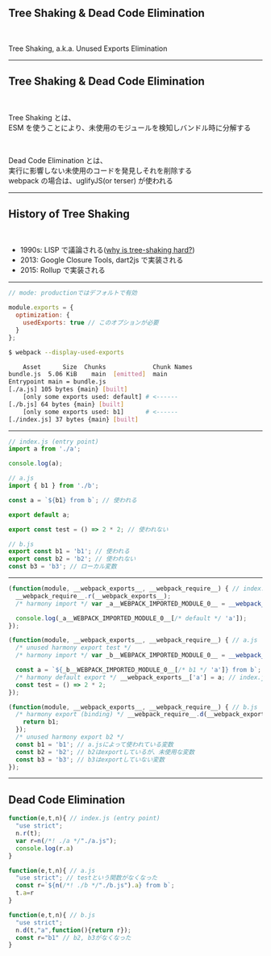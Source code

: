 <!-- sectionTitle: Feature: Tree Shaking & Dead Code Elimination -->

## Tree Shaking & Dead Code Elimination

<br />

Tree Shaking, a.k.a. Unused Exports Elimination

---

<!-- note
つい先日でたv4.26.0でuglify-esからterserへ移行されました
まだ、terserも不安定なので注意してください。

なので、tree shakingはあくまでコードを分解するのであって、実際にコードを消すのはminifyツールが行います。
-->

## Tree Shaking & Dead Code Elimination

<br />

Tree Shaking とは、  
ESM を使うことにより、未使用のモジュールを検知しバンドル時に分解する

<br />

Dead Code Elimination とは、  
実行に影響しない未使用のコードを発見しそれを削除する  
webpack の場合は、uglifyJS(or terser) が使われる

---

<!-- note
tree shakingの歴史は意外と古く、1995年にはlispのgoogle groupsで議論がされています
多くの人がtree shakingという単語を知ったのは、おそらく2015年のrich harrisがrollupで実装したときだと思います。
-->

## History of Tree Shaking

<br />

* 1990s: LISP で議論される([why is tree-shaking hard?](https://groups.google.com/forum/#!msg/comp.lang.lisp/6zpZsWFFW18/-z_8hHRAIf4J))
* 2013: Google Closure Tools, dart2js で実装される
* 2015: Rollup で実装される

---

<!-- note
--display-used-exportsをつけると使われる値を確認できます。
-->

```javascript
// mode: productionではデフォルトで有効

module.exports = {
  optimization: {
    usedExports: true // このオプションが必要
  }
};
```

```sh
$ webpack --display-used-exports

    Asset      Size  Chunks             Chunk Names
bundle.js  5.06 KiB    main  [emitted]  main
Entrypoint main = bundle.js
[./a.js] 105 bytes {main} [built]
    [only some exports used: default] # <------
[./b.js] 64 bytes {main} [built]
    [only some exports used: b1]      # <------
[./index.js] 37 bytes {main} [built]
```

---

```javascript
// index.js (entry point)
import a from './a';

console.log(a);

// a.js
import { b1 } from './b';

const a = `${b1} from b`; // 使われる

export default a;

export const test = () => 2 * 2; // 使われない

// b.js
export const b1 = 'b1'; // 使われる
export const b2 = 'b2'; // 使われない
const b3 = 'b3'; // ローカル変数
```

---

<!-- prettier-ignore -->
```javascript
(function(module, __webpack_exports__, __webpack_require__) { // index.js (entry point)
  __webpack_require__.r(__webpack_exports__);
  /* harmony import */ var _a__WEBPACK_IMPORTED_MODULE_0__ = __webpack_require__(/*! ./a */ './a.js');

  console.log(_a__WEBPACK_IMPORTED_MODULE_0__[/* default */ 'a']);
});

(function(module, __webpack_exports__, __webpack_require__) { // a.js
  /* unused harmony export test */
  /* harmony import */ var _b__WEBPACK_IMPORTED_MODULE_0__ = __webpack_require__(/*! ./b */ './b.js');

  const a = `${_b__WEBPACK_IMPORTED_MODULE_0__[/* b1 */ 'a']} from b`; // b.jsのb1を参照する
  /* harmony default export */ __webpack_exports__['a'] = a; // index.jsのexportsへ'a'キーとして結果を渡す
  const test = () => 2 * 2;
});

(function(module, __webpack_exports__, __webpack_require__) { // b.js
  /* harmony export (binding) */ __webpack_require__.d(__webpack_exports__, 'a', function() {
    return b1;
  });
  /* unused harmony export b2 */
  const b1 = 'b1'; // a.jsによって使われている変数
  const b2 = 'b2'; // b2はexportしているが、未使用な変数
  const b3 = 'b3'; // b3はexportしていない変数
});
```

---

<!-- note
tree shakingとdead code eliminationの仕組みはこのような感じです
-->

## Dead Code Elimination

```javascript
function(e,t,n){ // index.js (entry point)
  "use strict";
  n.r(t);
  var r=n(/*! ./a */"./a.js");
  console.log(r.a)
}

function(e,t,n){ // a.js
  "use strict"; // testという関数がなくなった
  const r=`${n(/*! ./b */"./b.js").a} from b`;
  t.a=r
}

function(e,t,n){ // b.js
  "use strict";
  n.d(t,"a",function(){return r});
  const r="b1" // b2, b3がなくなった
}
```
